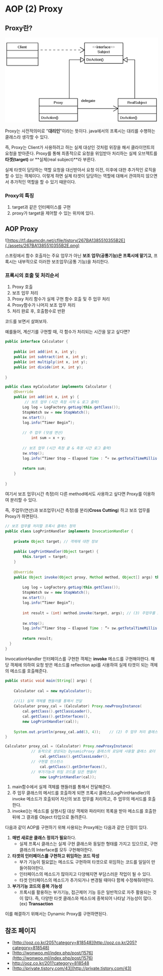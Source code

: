 # AOP (2) Proxy

## Proxy란?

![](./assets/800px-Proxy_pattern_diagram.svg.png)

Proxy는 사전적의미로 "**대리인**"이라는 뜻이다. java에서의 프록시는 대리를 수행하는 클래스라 생각할 수 있다.

즉, Proxy는 Client가 사용하려고 하는 실제 대상인 것처럼 위장을 해서 클라이언트의 요청을 받아준다. Proxy를 통해 최종적으로 요청을 위임받아 처리하는 실제 오브젝트를 **타겟(target)** or **실체(real subject)**라 부른다.

실제 타겟이 담당하는 역할 요청을 대신받아서 요청 이전, 이후에 대한 추가적인 로직을 할 수 있는 객체이다. 이렇게 하면 실제 타겟이 담당하는 역할에 대해서 관여하지 않으면서 추가적인 역할을 할 수 있기 때문이다.



### Proxy의 특징

1. target과 같은 인터페이스를 구현
2. proxy가 target을 제어할 수 있는 위치에 있다.

##  AOP Proxy

![https://t1.daumcdn.net/cfile/tistory/267BA1385510355B2E](./assets/267BA1385510355B2E.png)

스프링에서 함수 호출자는 주요 업무가 아닌 **보조 업무(공통기능)은 프록시에 맡기고**, 프록시는 내부적으로 이러한 보조업무(공통 기능)을 처리한다.

### 프록시의 호출 및 처리순서

1. Proxy 호출
2. 보조 업무 처리
3. Proxy 처리 함수가 실제 구현 함수 호출 및 주 업무 처리
4. Proxy함수가 나머지 보조 업무 처리
5. 처리 완료 후, 호출함수로 반환



코드를 보면서 살펴보자.

예를들어, 계산기를 구현할 때, 각 함수가 처리되는 시간을 알고 싶다면?

```java
public interface Calculator {

    public int add(int x, int y);
    public int subtract(int x, int y);
    public int multiply(int x, int y);
    public int divide(int x, int y);

}
```

```java
public class myCalculator implements Calculator {
    @Override
    public int add(int x, int y) {
         // 보조 업무 (시간 측정 시작 & 로그 출력)
        Log log = LogFactory.getLog(this.getClass());
        StopWatch sw = new StopWatch();
        sw.start();
        log.info(“Timer Begin”);

        // 주 업무 (덧셈 연산)
   			int sum = x + y; 

        // 보조 업무 (시간 측정 끝 & 측정 시간 로그 출력)
        sw.stop();
        log.info(“Timer Stop – Elapsed Time : ”+ sw.getTotalTimeMillis());

        return sum;
    }

}
```

여기서 보조 업무(시간 측정)이 다른 method에서도 사용하고 싶다면 Proxy를 이용하여 분리할 수 있다.

즉, 주업무(연산)과 보조업무(시간 측정)를 분리(**Cross Cutting**) 하고 보조 업무를 Proxy가 하면된다.

```java
// 보조 업무를 처리할 프록시 클래스 정의
public class LogPrintHandler implements InvocationHandler { 

    private Object target; // 객체에 대한 정보
    
    public LogPrintHandler(Object target) {
        this.target = target;
    }
    
    @Override
    public Object invoke(Object proxy, Method method, Object[] args) throws Throwable   {

        Log log = LogFactory.getLog(this.getClass());
        StopWatch sw = new StopWatch();
        sw.start();
        log.info(“Timer Begin”);

        int result = (int) method.invoke(target, args); // (3) 주업무를 invoke 함수를 통해 호출

        sw.stop();
        log.info(“Timer Stop – Elapsed Time : ”+ sw.getTotalTimeMillis());

        return result;
  }
}
```

InvocationHandler 인터페이스를 구현한 객체는 **invoke** 메소드를 구현해야한다. 해당 객체에 의하여 요청 받은 메소드를 reflection api를 사용하여 실제 타겟이 되는 객체의 메소드를 호출해준다.

```java
public static void main(String[] args) {

    Calculator cal = new myCalculator();

    //(1) 실제 객체를 핸들러를 통해서 전달
    Calculator proxy_cal = (Calculator) Proxy.newProxyInstance( 
        cal.getClass().getClassLoader(),
        cal.getClass().getInterfaces(), 
        new LogPrintHandler(cal));

    System.out.println(proxy_cal.add(3, 4));    // (2) 주 업무 처리 클래스의 add 메서드를 호출
}
```

```java
Calculator proxy_cal = (Calculator) Proxy.newProxyInstance( 
            // 동적으로 생성되는 DynamicProxy 클래스의 로딩에 사용할 클래스 로더
                cal.getClass().getClassLoader(),
            // 구현할 인스턴스
                cal.getClass().getInterfaces(), 
            // 부가기능과 위임 코드를 담은 핸들러
                new LogPrintHandler(cal));
```

1.  main함수에서 실제 객체를 핸들러를 통해서 전달해준다.
2. 주 업무 클래스의 메서드를 호출하게 되면 프록시 클래스(LogPrintHandler)의 invoke 메소드가 호출되어 자신의 보조 업무를 처리하고, 주 업무의 메서드를 호출한다.
3. invoke()는 메소드를 실행시킬 대상 객체와 파라미터 목록을 받아 메소드를 호출한 뒤에 그 결과를 Object 타입으로 돌려준다.

다음과 같이 AOP를 구현하기 위해 사용되는 Proxy에는 다음과 같은 단점이 있다.

1. **매번 새로운 클래스 정의가 필요**하다.
   - 실제 프록시 클래스는 실제 구현 클래스와 동일한 형태를 가지고 있으므로, 구현 클래스의 Interface를 모두 구현해야한다.
2. **타겟의 인터페이스를 구현하고 위임하는 코드 작성**
   - 부가 기능이 필요없는 메소드도 구현하여 타겟으로 위임하는 코드를 일일이 만들어줘야한다.
   - 인터페이스의 메소드가 많아지고 다양해지면 부담스러운 작업이 될 수 있다.
   - 타겟 인터페이스의 메소드가 추가되거나 변경될 때마다 함께 수정해줘야한다.
3. **부가기능 코드의 중복 가능성**
   - 프록시를 활용하는 부가기능, 접근제어 기능 등은 일반적으로 자주 활용되는 것이 많다. 즉, 다양한 타겟 클래스와 메소드에 중복되어 나타날 가능성이 많다.(ex) **Transaction**

이를 해결하기 위해서는 Dynamic Proxy를 구현하면된다.


## 참조 페이지

- [http://ooz.co.kr/205?category=818548](http://ooz.co.kr/205?category=818548)
- [http://wonwoo.ml/index.php/post/1576](http://wonwoo.ml/index.php/post/1576)
- [http://ooz.co.kr/201?category=818548 ](http://ooz.co.kr/201?category=818548 )
- [http://private.tistory.com/43](http://private.tistory.com/43)